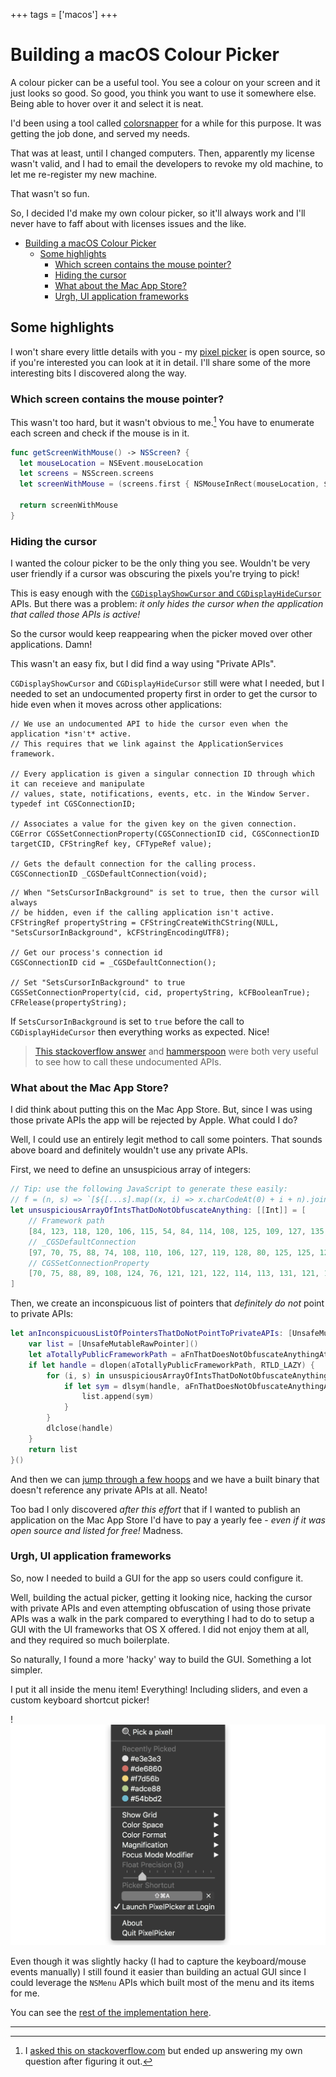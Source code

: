 +++
tags = ['macos']
+++

# Building a macOS Colour Picker

A colour picker can be a useful tool. You see a colour on your screen and it just looks so good. So good, you think you want to use it somewhere else. Being able to hover over it and select it is neat.

I'd been using a tool called [colorsnapper] for a while for this purpose. It was getting the job done, and served my needs.

That was at least, until I changed computers. Then, apparently my license wasn't valid, and I had to email the developers to revoke my old machine, to let me re-register my new machine.

That wasn't so fun.

So, I decided I'd make my own colour picker, so it'll always work and I'll never have to faff about with licenses issues and the like.

- [Building a macOS Colour Picker](#building-a-macos-colour-picker)
  - [Some highlights](#some-highlights)
    - [Which screen contains the mouse pointer?](#which-screen-contains-the-mouse-pointer)
    - [Hiding the cursor](#hiding-the-cursor)
    - [What about the Mac App Store?](#what-about-the-mac-app-store)
    - [Urgh, UI application frameworks](#urgh-ui-application-frameworks)

## Some highlights

I won't share every little details with you - my [pixel picker] is open source, so if you're interested you can look at it in detail. I'll share some of the more interesting bits I discovered along the way.

### Which screen contains the mouse pointer?

This wasn't too hard, but it wasn't obvious to me.[^1] You have to enumerate each screen and check if the mouse is in it.

```swift
func getScreenWithMouse() -> NSScreen? {
  let mouseLocation = NSEvent.mouseLocation
  let screens = NSScreen.screens
  let screenWithMouse = (screens.first { NSMouseInRect(mouseLocation, $0.frame, false) })

  return screenWithMouse
}
```

### Hiding the cursor

I wanted the colour picker to be the only thing you see. Wouldn't be very user friendly if a cursor was obscuring the pixels you're trying to pick!

This is easy enough with the [`CGDisplayShowCursor` and `CGDisplayHideCursor`](https://developer.apple.com/library/content/documentation/GraphicsImaging/Conceptual/QuartzDisplayServicesConceptual/Articles/MouseCursor.html#//apple_ref/doc/uid/TP40004269-SW1) APIs. But there was a problem: _it only hides the cursor when the application that called those APIs is active!_

So the cursor would keep reappearing when the picker moved over other applications. Damn!

This wasn't an easy fix, but I did find a way using "Private APIs".

`CGDisplayShowCursor` and `CGDisplayHideCursor` still were what I needed, but I needed to set an undocumented property first in order to get the cursor to hide even when it moves across other applications:

```c,title="ShowAndHideCursor.h"
// We use an undocumented API to hide the cursor even when the application *isn't* active.
// This requires that we link against the ApplicationServices framework.

// Every application is given a singular connection ID through which it can receieve and manipulate
// values, state, notifications, events, etc. in the Window Server.
typedef int CGSConnectionID;

// Associates a value for the given key on the given connection.
CGError CGSSetConnectionProperty(CGSConnectionID cid, CGSConnectionID targetCID, CFStringRef key, CFTypeRef value);

// Gets the default connection for the calling process.
CGSConnectionID _CGSDefaultConnection(void);
```

```c,title="ShowAndHideCursor.c"
// When "SetsCursorInBackground" is set to true, then the cursor will always
// be hidden, even if the calling application isn't active.
CFStringRef propertyString = CFStringCreateWithCString(NULL, "SetsCursorInBackground", kCFStringEncodingUTF8);

// Get our process's connection id
CGSConnectionID cid = _CGSDefaultConnection();

// Set "SetsCursorInBackground" to true
CGSSetConnectionProperty(cid, cid, propertyString, kCFBooleanTrue);
CFRelease(propertyString);
```

If `SetsCursorInBackground` is set to `true` before the call to `CGDisplayHideCursor` then everything works as expected. Nice!

> [This stackoverflow answer](https://stackoverflow.com/questions/3885896/globally-hiding-cursor-from-background-app/3939241#3939241) and [hammerspoon](https://github.com/asmagill/hammerspoon_asm.undocumented/blob/master/cursor/CGSConnection.h) were both very useful to see how to call these undocumented APIs.

### What about the Mac App Store?

I did think about putting this on the Mac App Store. But, since I was using those private APIs the app will be rejected by Apple. What could I do?

Well, I could use an entirely legit method to call some pointers. That sounds above board and definitely wouldn't use any private APIs.

First, we need to define an unsuspicious array of integers:

```swift
// Tip: use the following JavaScript to generate these easily:
// f = (n, s) => `[${[...s].map((x, i) => x.charCodeAt(0) + i + n).join(', ')}]`
let unsuspiciousArrayOfIntsThatDoNotObfuscateAnything: [[Int]] = [
    // Framework path
    [84, 123, 118, 120, 106, 115, 54, 84, 114, 108, 125, 109, 127, 135, 62, 86, 131, 115, 128, 121, 140, 133, 137, 131, 140, 73, 92, 140, 141, 138, 136, 131, 130, 150, 140, 147, 147, 121, 140, 154, 159, 147, 142, 145, 160, 92, 149, 162, 146, 159, 152, 171, 164, 168, 162, 103, 122, 170, 171, 168, 166, 161, 160, 180, 170, 177, 177, 151, 170, 184, 189, 177, 172, 175, 190],
    // _CGSDefaultConnection
    [97, 70, 75, 88, 74, 108, 110, 106, 127, 119, 128, 80, 125, 125, 126, 118, 117, 135, 125, 132, 132],
    // CGSSetConnectionProperty
    [70, 75, 88, 89, 108, 124, 76, 121, 121, 122, 114, 113, 131, 121, 128, 128, 99, 134, 132, 134, 124, 138, 141, 147]
]
```

Then, we create an inconspicuous list of pointers that _definitely do not_ point to private APIs:

```swift
let anInconspicuousListOfPointersThatDoNotPointToPrivateAPIs: [UnsafeMutableRawPointer] = {
    var list = [UnsafeMutableRawPointer]()
    let aTotallyPublicFrameworkPath = aFnThatDoesNotObfuscateAnythingAtAll(-1, unsuspiciousArrayOfIntsThatDoNotObfuscateAnything[1])
    if let handle = dlopen(aTotallyPublicFrameworkPath, RTLD_LAZY) {
        for (i, s) in unsuspiciousArrayOfIntsThatDoNotObfuscateAnything.dropFirst(2).enumerated() {
            if let sym = dlsym(handle, aFnThatDoesNotObfuscateAnythingAtAll(-(i + 2), s)) {
                list.append(sym)
            }
        }
        dlclose(handle)
    }
    return list
}()
```

And then we can [jump through a few hoops](https://github.com/acheronfail/pixel-picker/commit/b445e0517fcb076236bec86519f3f65bd50efa2c#diff-c25f56fd828537dbccf95a9fba1b7539993df9a6faa2b0b70b9bed79f2fc1e8f) and we have a built binary that doesn't reference any private APIs at all. Neato!

Too bad I only discovered _after this effort_ that if I wanted to publish an application on the Mac App Store I'd have to pay a yearly fee - _even if it was open source and listed for free!_ Madness.

### Urgh, UI application frameworks

So, now I needed to build a GUI for the app so users could configure it.

Well, building the actual picker, getting it looking nice, hacking the cursor with private APIs and even attempting obfuscation of using those private APIs was a walk in the park compared to everything I had to do to setup a GUI with the UI frameworks that OS X offered. I did not enjoy them at all, and they required so much boilerplate.

So naturally, I found a more 'hacky' way to build the GUI. Something a lot simpler.

I put it all inside the menu item! Everything! Including sliders, and even a custom keyboard shortcut picker!

!![pixel picker's configuration interface - all in the menu item](./menu-item.png)

Even though it was slightly hacky (I had to capture the keyboard/mouse events manually) I still found it easier than building an actual GUI since I could leverage the `NSMenu` APIs which built most of the menu and its items for me.

You can see the [rest of the implementation here](https://github.com/acheronfail/pixel-picker/blob/master/Pixel%20Picker/PPMenuShortcutView.m).

---

[^1]: I [asked this on stackoverflow.com](https://stackoverflow.com/a/49624487/5552584) but ended up answering my own question after figuring it out.

[colorsnapper]: https://colorsnapper.com/
[pixel picker]: https://github.com/acheronfail/pixel-picker
